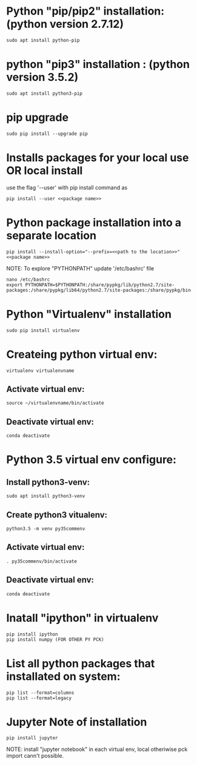 # Python "pip/pip2" installation: (python version 2.7.12)
````
sudo apt install python-pip
````
# python "pip3" installation : (python version 3.5.2)
```
sudo apt install python3-pip
```

# pip upgrade
```
sudo pip install --upgrade pip
```

# Installs packages for your local use OR local install
use the flag '--user' with pip install command as
```
pip install --user <<package name>>
```

# Python package installation into a separate location
```
pip install --install-option="--prefix=<<path to the location>>" <<package name>>
```

NOTE: To explore "PYTHONPATH" update '/etc/bashrc' file
```
nano /etc/bashrc
export PYTHONPATH=$PYTHONPATH:/share/pypkg/lib/python2.7/site-packages:/share/pypkg/lib64/python2.7/site-packages:/share/pypkg/bin
```

# Python "Virtualenv" installation
```
sudo pip install virtualenv
```

# Createing python virtual env:
````
virtualenv virtualenvname
````

## Activate virtual env:
```
source ~/virtualenvname/bin/activate
```
## Deactivate virtual env:
```
conda deactivate
```

# Python 3.5 virtual env configure:
## Install python3-venv:
````
sudo apt install python3-venv
````

## Create python3 vitualenv:
````
python3.5 -m venv py35commenv
````

## Activate virtual env:
````
. py35commenv/bin/activate
````

## Deactivate virtual env:
````
conda deactivate
````

# Inatall "ipython" in virtualenv
````
pip install ipython
pip install numpy (FOR OTHER PY PCK)
````

# List all python packages that installated on system:
````
pip list --format=columns
pip list --format=legacy
````

# Jupyter Note of installation
````
pip install jupyter
````

NOTE: install "jupyter notebook" in each virtual env, local otheriwise pck import cann't possible.
